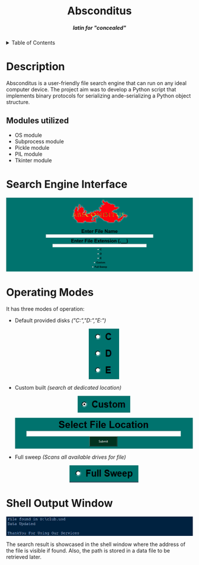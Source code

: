 <h1 align="center">
Absconditus
</h1>
<h5 align="center">
  <I>latin for "concealed"</I>
  </h5>




<details>
  <summary>Table of Contents</summary>
  <ol>
    <li><a href = "#description">Description</a></li>
    <li><a href = "#search-engine-interface">Search Engine Interface</a></li>
    <li><a href = "#operating-modes">Operating Modes</a></li>
    <li><a href = "#shell-output-window">Shell Output Window</a></li>
  </ol>
  </summary>
</details>




# Description
Absconditus is a user-friendly file search engine that
can run on any ideal computer device. The project aim was to develop a Python script that implements binary protocols for serializing ande-serializing a Python object structure.
## Modules utilized
- OS module
- Subprocess module
- Pickle module
- PIL module
- Tkinter module
  

# Search Engine Interface
  <p align="center"><img src="Images/search engine.png" alt="your_alt_text" align="center" style="width: auto ; height: auto;"></p>

# Operating Modes
It has three modes of operation:
- Default provided disks <I>("C:\","D:\","E:\")</I>

   <p align="center"><img src="Images/default drives.png" alt="your_alt_text" align="center" style="width: auto ; height: auto;"></p>
- Custom built <I>(search at dedicated location)</I>

  <p align="center"><img src="Images/custom.png" alt="your_alt_text" align="center" style="width: auto ; height: auto;"></p>
    <p align="center"><img src="Images/custom path.png" alt="your_alt_text" align="center" style="width: auto ; height: auto;"></p>
- Full sweep <I>(Scans all available drives for file)</I>

   <p align="center"><img src="Images/full sweep.png" alt="your_alt_text" align="center" style="width: auto ; height: auto;"></p>

# Shell Output Window
  <p align="center"><img src="Images/shell ouput.png" alt="your_alt_text" align="center" style="width: auto ; height: auto;"></p>
  
  The search result is showcased in the shell window where the address of the file is visible if found. Also, the path is stored in a data file to be retrieved later.
